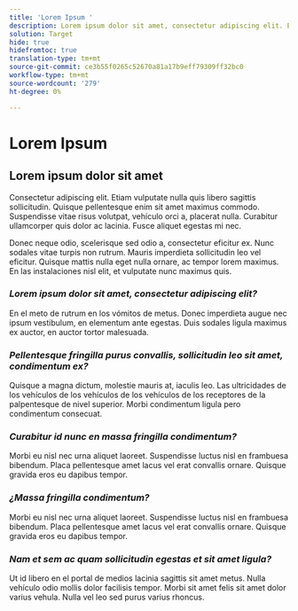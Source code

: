 ```yaml
---
title: 'Lorem Ipsum '
description: Lorem ipsum dolor sit amet, consectetur adipiscing elit. Etiam vulputate nulla quis libero sagittis sollicitudin.
solution: Target
hide: true
hidefromtoc: true
translation-type: tm+mt
source-git-commit: ce3b55f0265c52670a81a17b9eff79309ff32bc0
workflow-type: tm+mt
source-wordcount: '279'
ht-degree: 0%

---
```



# Lorem Ipsum

## Lorem ipsum dolor sit amet

Consectetur adipiscing elit. Etiam vulputate nulla quis libero sagittis sollicitudin. Quisque pellentesque enim sit amet maximus commodo. Suspendisse vitae risus volutpat, vehículo orci a, placerat nulla. Curabitur ullamcorper quis dolor ac lacinia. Fusce aliquet egestas mi nec.

Donec neque odio, scelerisque sed odio a, consectetur eficitur ex. Nunc sodales vitae turpis non rutrum. Mauris imperdieta sollicitudin leo vel eficitur. Quisque mattis nulla eget nulla ornare, ac tempor lorem maximus. En las instalaciones nisl elit, et vulputate nunc maximus quis.

### **_Lorem ipsum dolor sit amet, consectetur adipiscing elit?_**

En el meto de rutrum en los vómitos de metus. Donec imperdieta augue nec ipsum vestibulum, en elementum ante egestas. Duis sodales ligula maximus ex auctor, en auctor tortor malesuada.

### **_Pellentesque fringilla purus convallis, sollicitudin leo sit amet, condimentum ex?_**

Quisque a magna dictum, molestie mauris at, iaculis leo. Las ultricidades de los vehículos de los vehículos de los vehículos de los receptores de la palpentesque de nivel superior. Morbi condimentum ligula pero condimentum consecuat.

### **_Curabitur id nunc en massa fringilla condimentum?_**

Morbi eu nisl nec urna aliquet laoreet. Suspendisse luctus nisl en frambuesa bibendum. Placa pellentesque amet lacus vel erat convallis ornare. Quisque gravida eros eu dapibus tempor.

### **_¿Massa fringilla condimentum?_**

Morbi eu nisl nec urna aliquet laoreet. Suspendisse luctus nisl en frambuesa bibendum. Placa pellentesque amet lacus vel erat convallis ornare. Quisque gravida eros eu dapibus tempor.

### **_Nam et sem ac quam sollicitudin egestas et sit amet ligula?_**

Ut id libero en el portal de medios lacinia sagittis sit amet metus. Nulla vehículo odio mollis dolor facilisis tempor. Morbi sit amet felis sit amet dolor varius vehula. Nulla vel leo sed purus varius rhoncus.